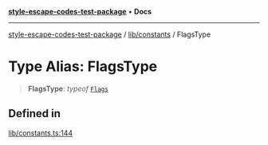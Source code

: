 [**style-escape-codes-test-package**](../../../README.md) • **Docs**

***

[style-escape-codes-test-package](../../../modules.md) / [lib/constants](../README.md) / FlagsType

# Type Alias: FlagsType

> **FlagsType**: *typeof* [`Flags`](../variables/Flags.md)

## Defined in

[lib/constants.ts:144](https://github.com/mastermind-0xff/style-escape-codes/blob/35eeb3b5ab03f193c615000622ad5113dacfdf6d/src/lib/constants.ts#L144)
